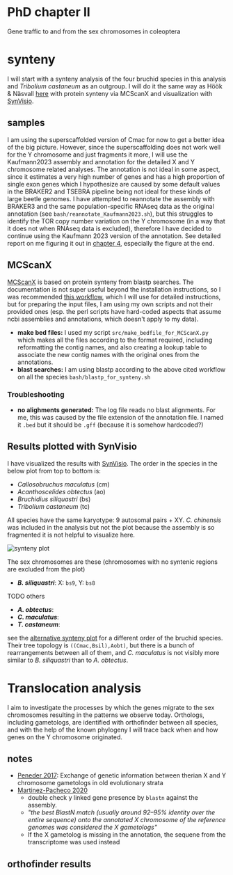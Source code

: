 # PhD chapter II
Gene traffic to and from the sex chromosomes in coleoptera

# synteny

I will start with a synteny analysis of the four bruchid species in this analysis and *Tribolium castaneum* as an outgroup. I will do it the same way as Höök & Näsvall [here](https://doi.org/10.1007/s10577-023-09713-z) with protein synteny via MCScanX and visualization with [SynVisio](https://synvisio.github.io/#/).

## samples

I am using the superscaffolded version of Cmac for now to get a better idea of the big picture. However, since the superscaffolding does not work well for the Y chromosome and just fragments it more, I will use the Kaufmann2023 assembly and annotation for the detailed X and Y chromosome related analyses. The annotation is not ideal in some aspect, since it estimates a very high number of genes and has a high proportion of single exon genes which I hypothesize are caused by some default values in the BRAKER2 and TSEBRA pipeline being not ideal for these kinds of large beetle genomes. I have attempted to reannotate the assembly with BRAKER3 and the same population-specific RNAseq data as the original annotation (see `bash/reannotate_Kaufmann2023.sh`), but this struggles to identify the TOR copy number variation on the Y chromosome (in a way that it does not when RNAseq data is excluded), therefore I have decided to continue using the Kaufmann 2023 version of the annotation. See detailed report on me figuring it out in [chapter 4](https://github.com/milena-t/PhD_chapter4/blob/main/mTOR_annotation/mTOR_notes.md), especially the figure at the end.

## MCScanX

[MCScanX](https://github.com/wyp1125/MCScanX) is based on protein synteny from blastp searches. The documentation is not super useful beyond the installation instructions, so I was recommended [this workflow](https://www.nature.com/articles/s41596-024-00968-2#Sec29), which I will use for detailed instructions, but for preparing the input files, I am using my own scripts and not their provided ones (esp. the perl scripts have hard-coded aspects that assume ncbi assemblies and annotations, which doesn't apply to my data).

* **make bed files:** I used my script `src/make_bedfile_for_MCScanX.py` which makes all the files according to the format required, including reformatting the contig names, and also creating a lookup table to associate the new contig names with the original ones from the annotations.
*  **blast searches:** I am using blastp according to the above cited workflow on all the species `bash/blastp_for_synteny.sh`  

### Troubleshooting

* **no alighments generated:** The log file reads no blast alignments. For me, this was caused by the file extension of the annotation file. I named it `.bed` but it should be `.gff` (because it is somehow hardcoded?)

## Results plotted with SynVisio

I have visualized the results with [SynVisio](https://synvisio.github.io/#/).
The order in the species in the below plot from top to bottom is:

* *Callosobruchus maculatus* (cm)
* *Acanthoscelides obtectus* (ao)
* *Bruchidius siliquastri* (bs)
* *Tribolium castaneum* (tc)
  
All species have the same karyotype: 9 autosomal pairs + XY. *C. chinensis* was included in the analysis but not the plot because the assembly is so fragmented it is not helpful to visualize here.

![synteny plot](data/images/synvisio_plot_Cmac_on_top.png)

The sex chromosomes are these (chromosomes with no syntenic regions are excluded from the plot)

* ***B. siliquastri***: X: `bs9`, Y: `bs8`
  
TODO others

* ***A. obtectus***:
* ***C. maculatus***:
* ***T. castaneum***:

see the [alternative synteny plot](data/images/synvisio_plot.png) for a different order of the bruchid species. Their tree topology is `((Cmac,Bsil),Aobt)`, but there is a bunch of rearrangements between all of them, and *C. maculatus* is not visibly more similar to *B. siliquastri* than to *A. obtectus*.

# Translocation analysis

I aim to investigate the processes by which the genes migrate to the sex chromosomes resulting in the patterns we observe today. Orthologs, including gametologs, are identified with orthofinder between all species, and with the help of the known phylogeny I will trace back when and how genes on the Y chromosome originated.

## notes


* [Peneder 2017](https://onlinelibrary.wiley.com/doi/full/10.1002/ece3.3278): Exchange of genetic information between therian X and Y chromosome gametologs in old evolutionary strata
* [Martinez-Pacheco 2020](https://academic.oup.com/gbe/article/12/11/2015/5892261) 
  * double check y linked gene presence by `blastn` against the assembly.
  * *"the best BlastN match (usually around 92–95% identity over the entire sequence) onto the annotated X chromosome of the reference genomes was considered the X gametologs"*
  * If the X gametolog is missing in the annotation, the sequene from the transcriptome was used instead

## orthofinder results
